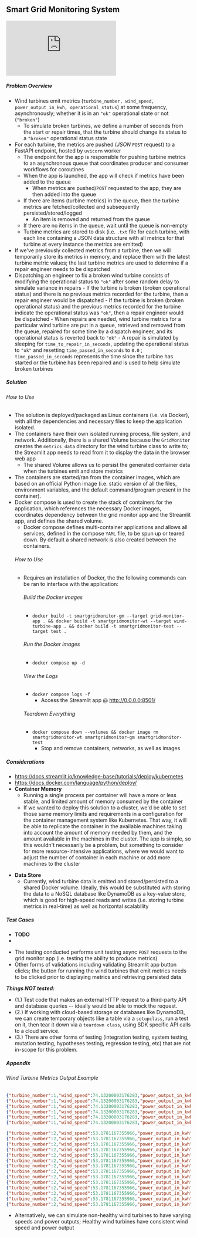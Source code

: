 ## Smart Grid Monitoring System

![Architecture](https://github.com/DrewAfromsky/Wind-Turbines-Grid-Monitoring-System/blob/main/Architecture.pdf)

##### Problem Overview
- Wind turbines emit metrics (`turbine_number, wind_speed, power_output_in_kwh, operational_status`) at some frequency, asynchronously; whether it is in an `"ok"` operational state or not (`"broken"`)
	- To simulate broken turbines, we define a number of seconds from the start or repair times, that the turbine should change its status to a `"broken"` operational status state
- For each turbine, the metrics are pushed (_JSON_ `POST` request) to a FastAPI endpoint, hosted by `uvicorn` worker
	- The endpoint for the app is responsible for pushing turbine metrics to an asynchronous queue that coordinates producer and consumer workflows for coroutines
	- When the app is launched, the app will check if metrics have been added to the queue
		- When metrics are pushed/`POST` requested to the app, they are then added into the queue
	- If there are items (turbine metrics) in the queue, then the turbine metrics are fetched/collected and subsequently persisted/stored/logged
		- An item is removed and returned from the queue
	- If there are no items in the queue, wait until the queue is non-empty
	- Turbine metrics are stored to disk (i.e. `.txt` file for each turbine, with each line containing a JSON data structure with all metrics for that turbine at every instance the metrics are emitted)
- If we've previously collected metrics from a turbine, then we will temporarily store its metrics in memory, and replace them with the latest turbine metric values; the last turbine metrics are used to determine if a repair engineer needs to be dispatched
- Dispatching an engineer to fix a broken wind turbine consists of modifying the operational status to `"ok"` after some random delay to simulate variance in repairs
		- If the turbine is broken (broken operational status) and there is no previous metrics recorded for the turbine, then a repair engineer would be dispatched
		- If the turbine is broken (broken operational status) and the previous metrics recorded for the turbine indicate the operational status was `"ok"`, then a repair engineer would be dispatched
		- When repairs are needed, wind turbine metrics for a particular wind turbine are put in a queue, retrieved and removed from the queue, repaired for some time by a dispatch engineer, and its operational status is reverted back to `"ok"`
			- A repair is simulated by sleeping for `time_to_repair_in_seconds`, updating the operational status to `"ok"` and resetting `time_passed_in_seconds` to `0.0` ; `time_passed_in_seconds` represents the time since the turbine has started or the turbine has been repaired and is used to help simulate broken turbines
##### Solution
###### How to Use
* The solution is deployed/packaged as Linux containers (i.e. via Docker), with all the dependencies and necessary files to keep the application isolated. 
* The containers have their own isolated running process, file system, and network. Additionally, there is a shared Volume because the `GridMonitor` creates the `metrics_data` directory for the wind turbine class to write to; the Streamlit app needs to read from it to display the data in the browser web app
	* The shared Volume allows us to persist the generated container data when the turbines emit and store metrics
* The containers are started/ran from the container images, which are based on an official Python image (i.e. static version of all the files, environment variables, and the default command/program present in the container). 
* Docker compose is used to create the stack of containers for the application, which references the necessary Docker images, coordinates dependency between the grid monitor app and the Streamlit app, and defines the shared volume. 
	* Docker compose defines multi-container applications and allows all services, defined in the compose `YAML` file, to be spun up or teared down. By default a shared network is also created between the containers.
	###### How to Use
	* Requires an installation of Docker, the the following commands can be ran to interface with the application:
		###### Build the Docker images
		- `docker build -t smartgridmonitor-gm --target grid-monitor-app . && docker build -t smartgridmonitor-wt --target wind-turbine-app . && docker build -t smartgridmonitor-test --target test .`
		###### Run the Docker images
		* `docker compose up -d`
		###### View the Logs
		- `docker compose logs -f`
			- Access the Streamlit app @ http://0.0.0.0:8501/
		###### Teardown Everything
		- `docker compose down --volumes && docker image rm smartgridmonitor-wt smartgridmonitor-gm smartgridmonitor-test`
			- Stop and remove containers, networks, as well as images
##### Considerations
- https://docs.streamlit.io/knowledge-base/tutorials/deploy/kubernetes
- https://docs.docker.com/language/python/deploy/
- **Container Memory**
	* Running a single process per container will have a more or less stable, and limited amount of memory consumed by the container
	* If we wanted to deploy this solution to a cluster, we'd be able to set those same memory limits and requirements in a configuration for the container management system like Kubernetes. That way, it will be able to replicate the container in the available machines taking into account the amount of memory needed by them, and the amount available in the machines in the cluster. The app is simple, so this wouldn't necessarily be a problem, but something to consider for more resource-intensive applications, where we would want to adjust the number of container in each machine or add more machines to the cluster
* **Data Store**
	* Currently, wind turbine data is emitted and stored/persisted to a shared Docker volume. Ideally, this would be substituted with storing the data to a NoSQL database like DynamoDB as a key-value store, which is good for high-speed reads and writes (i.e. storing turbine metrics in real-time) as well as horizontal scalability
##### Test Cases
- **TODO**
- 
* The testing conducted performs unit testing async `POST` requests to the grid monitor app (i.e. testing the ability to produce metrics)
* Other forms of validations including validating Streamlit app button clicks; the button for running the wind turbines that emit metrics needs to be clicked prior to displaying metrics and retrieving persisted data

***Things NOT tested:***
* (1.) Test code that makes an external HTTP request to a third-party API and database queries -- ideally would be able to mock the request.  
* (2.) If working with cloud-based storage or databases like DynamoDB, we can create temporary objects like a table via a `setupclass`, run a test on it, then tear it down via a `teardown class`, using SDK specific API calls to a cloud service.
* (3.) There are other forms of testing (integration testing, system testing, mutation testing, hypotheses testing, regression testing, etc) that are not in-scope for this problem.
##### Appendix
###### Wind Turbine Metrics Output Example
```json
{"turbine_number":1,"wind_speed":74.13200003176283,"power_output_in_kwh":2229.3846024355926,"operational_status":"ok","timestamp":1704427057.340093}
{"turbine_number":1,"wind_speed":74.13200003176283,"power_output_in_kwh":2229.3846024355926,"operational_status":"ok","timestamp":1704427058.441073}
{"turbine_number":1,"wind_speed":74.13200003176283,"power_output_in_kwh":2229.3846024355926,"operational_status":"broken","timestamp":1704427059.46271}
{"turbine_number":1,"wind_speed":74.13200003176283,"power_output_in_kwh":2229.3846024355926,"operational_status":"broken","timestamp":1704427060.5790033}
{"turbine_number":1,"wind_speed":74.13200003176283,"power_output_in_kwh":2229.3846024355926,"operational_status":"ok","timestamp":1704427061.654295}
{"turbine_number":1,"wind_speed":74.13200003176283,"power_output_in_kwh":2229.3846024355926,"operational_status":"ok","timestamp":1704427062.8082988}

{"turbine_number":2,"wind_speed":53.1781167355966,"power_output_in_kwh":2439.817544613848,"operational_status":"ok","timestamp":1704427059.529272}
{"turbine_number":2,"wind_speed":53.1781167355966,"power_output_in_kwh":2439.817544613848,"operational_status":"ok","timestamp":1704427060.6291208}
{"turbine_number":2,"wind_speed":53.1781167355966,"power_output_in_kwh":2439.817544613848,"operational_status":"ok","timestamp":1704427061.703328}
{"turbine_number":2,"wind_speed":53.1781167355966,"power_output_in_kwh":2439.817544613848,"operational_status":"ok","timestamp":1704427062.7679012}
{"turbine_number":2,"wind_speed":53.1781167355966,"power_output_in_kwh":2439.817544613848,"operational_status":"ok","timestamp":1704427063.829862}
{"turbine_number":2,"wind_speed":53.1781167355966,"power_output_in_kwh":2439.817544613848,"operational_status":"broken","timestamp":1704427064.938169}
{"turbine_number":2,"wind_speed":53.1781167355966,"power_output_in_kwh":2439.817544613848,"operational_status":"broken","timestamp":1704427066.0461793}
{"turbine_number":2,"wind_speed":53.1781167355966,"power_output_in_kwh":2439.817544613848,"operational_status":"broken","timestamp":1704427067.0832596}
{"turbine_number":2,"wind_speed":53.1781167355966,"power_output_in_kwh":2439.817544613848,"operational_status":"broken","timestamp":1704427068.1439586}
{"turbine_number":2,"wind_speed":53.1781167355966,"power_output_in_kwh":2439.817544613848,"operational_status":"ok","timestamp":1704427069.2387676}
{"turbine_number":2,"wind_speed":53.1781167355966,"power_output_in_kwh":2439.817544613848,"operational_status":"ok","timestamp":1704427070.3042338}
{"turbine_number":2,"wind_speed":53.1781167355966,"power_output_in_kwh":2439.817544613848,"operational_status":"ok","timestamp":1704427071.4122436}
{"turbine_number":2,"wind_speed":53.1781167355966,"power_output_in_kwh":2439.817544613848,"operational_status":"ok","timestamp":1704427072.5106378}
{"turbine_number":2,"wind_speed":53.1781167355966,"power_output_in_kwh":2439.817544613848,"operational_status":"ok","timestamp":1704427073.5634034}
```

- Alternatively, we can simulate non-healthy wind turbines to have varying speeds and power outputs; Healthy wind turbines have consistent wind speed and power output
